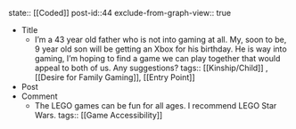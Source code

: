 state:: [[Coded]]
post-id::44
exclude-from-graph-view:: true

- Title
  - I’m a 43 year old father who is not into gaming at all. My, soon to be, 9 year old son will be getting an Xbox for his birthday. He is way into gaming, I’m hoping to find a game we can play together that would appeal to both of us. Any suggestions?
    tags:: [[Kinship/Child]] , [[Desire for Family Gaming]], [[Entry Point]]
- Post
- Comment
  - The LEGO games can be fun for all ages. I recommend LEGO Star Wars.
    tags:: [[Game Accessibility]]
